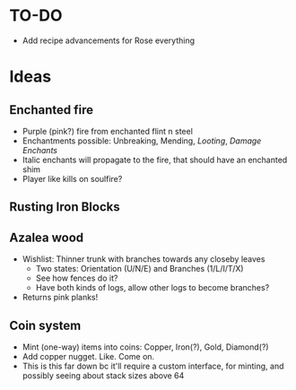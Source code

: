 # TO-DO
- Add recipe advancements for Rose everything

# Ideas
## Enchanted fire
- Purple (pink?) fire from enchanted flint n steel
- Enchantments possible: Unbreaking, Mending, *Looting*, *Damage Enchants*
- Italic enchants will propagate to the fire, that should have an enchanted shim
- Player like kills on soulfire?

## Rusting Iron Blocks

## Azalea wood
- Wishlist: Thinner trunk with branches towards any closeby leaves
  - Two states: Orientation (U/N/E) and Branches (1/L/I/T/X)
  - See how fences do it?
  - Have both kinds of logs, allow other logs to become branches?
- Returns pink planks!

## Coin system
- Mint (one-way) items into coins: Copper, Iron(?), Gold, Diamond(?)
- Add copper nugget. Like. Come on.
- This is this far down bc it'll require a custom interface, for minting, and possibly seeing about stack sizes above 64